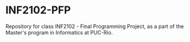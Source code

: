 # INF2102-PFP
Repository for class INF2102 - Final Programming Project, as a part of the Master's program in Informatics at PUC-Rio.
